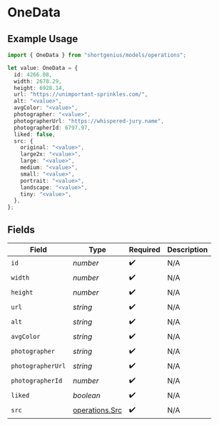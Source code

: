 # OneData

## Example Usage

```typescript
import { OneData } from "shortgenius/models/operations";

let value: OneData = {
  id: 4266.08,
  width: 2678.29,
  height: 6928.14,
  url: "https://unimportant-sprinkles.com/",
  alt: "<value>",
  avgColor: "<value>",
  photographer: "<value>",
  photographerUrl: "https://whispered-jury.name",
  photographerId: 6797.97,
  liked: false,
  src: {
    original: "<value>",
    large2x: "<value>",
    large: "<value>",
    medium: "<value>",
    small: "<value>",
    portrait: "<value>",
    landscape: "<value>",
    tiny: "<value>",
  },
};
```

## Fields

| Field                                            | Type                                             | Required                                         | Description                                      |
| ------------------------------------------------ | ------------------------------------------------ | ------------------------------------------------ | ------------------------------------------------ |
| `id`                                             | *number*                                         | :heavy_check_mark:                               | N/A                                              |
| `width`                                          | *number*                                         | :heavy_check_mark:                               | N/A                                              |
| `height`                                         | *number*                                         | :heavy_check_mark:                               | N/A                                              |
| `url`                                            | *string*                                         | :heavy_check_mark:                               | N/A                                              |
| `alt`                                            | *string*                                         | :heavy_check_mark:                               | N/A                                              |
| `avgColor`                                       | *string*                                         | :heavy_check_mark:                               | N/A                                              |
| `photographer`                                   | *string*                                         | :heavy_check_mark:                               | N/A                                              |
| `photographerUrl`                                | *string*                                         | :heavy_check_mark:                               | N/A                                              |
| `photographerId`                                 | *number*                                         | :heavy_check_mark:                               | N/A                                              |
| `liked`                                          | *boolean*                                        | :heavy_check_mark:                               | N/A                                              |
| `src`                                            | [operations.Src](../../models/operations/src.md) | :heavy_check_mark:                               | N/A                                              |